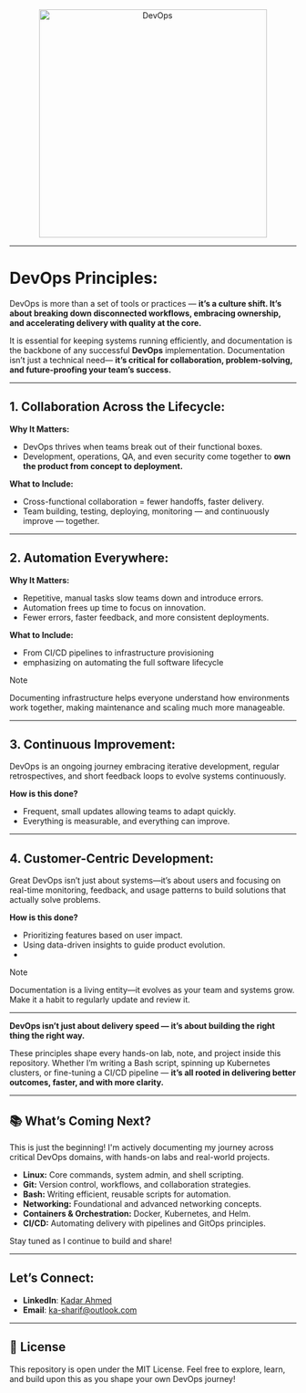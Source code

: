 <div align="center">
<img width="400" alt="DevOps" src="https://media.licdn.com/dms/image/v2/D4E22AQFOSQNm9Qoeuw/feedshare-shrink_1280/B4EZaS79N5HMAk-/0/1746221917244?e=1750291200&v=beta&t=tZRUvuyKgpJRJVjcFN6w7YHVtFTLuNAMgFv1PTiJ-x4" />
</div>


---

# DevOps Principles:
DevOps is more than a set of tools or practices — **it’s a culture shift. It’s about breaking down disconnected workflows, embracing ownership, and accelerating delivery with quality at the core.** 

It is essential for keeping systems running efficiently, and documentation is the backbone of any successful **DevOps** implementation. Documentation isn’t just a technical need— **it’s critical for collaboration, problem-solving, and future-proofing your team’s success.**

---

## 1. Collaboration Across the Lifecycle:

**Why It Matters:**  
 - DevOps thrives when teams break out of their functional boxes.
 - Development, operations, QA, and even security come together to **own the product from concept to deployment.**

 **What to Include:**
 - Cross-functional collaboration = fewer handoffs, faster delivery.
 - Team building, testing, deploying, monitoring — and continuously improve — together.

---

## 2. Automation Everywhere:

**Why It Matters:** 
 - Repetitive, manual tasks slow teams down and introduce errors.
 - Automation frees up time to focus on innovation.
 - Fewer errors, faster feedback, and more consistent deployments.

**What to Include:**
 - From CI/CD pipelines to infrastructure provisioning
 - emphasizing on automating the full software lifecycle

> [!NOTE]
> Documenting infrastructure helps everyone understand how environments work together, making maintenance and scaling much more manageable.

---

## 3. Continuous Improvement:
DevOps is an ongoing journey embracing iterative development, regular retrospectives, and short feedback loops to evolve systems continuously.

**How is this done?**
 - Frequent, small updates allowing teams to adapt quickly.
 - Everything is measurable, and everything can improve.

---

## 4. Customer-Centric Development:
Great DevOps isn’t just about systems—it’s about users and focusing on real-time monitoring, feedback, and usage patterns to build solutions that actually solve problems.

**How is this done?**
 - Prioritizing features based on user impact.
 - Using data-driven insights to guide product evolution.
 - 
> [!NOTE]
> Documentation is a living entity—it evolves as your team and systems grow. Make it a habit to regularly update and review it.

--- 

**DevOps isn’t just about delivery speed — it’s about building the right thing the right way.**

These principles shape every hands-on lab, note, and project inside this repository. Whether I’m writing a Bash script, spinning up Kubernetes clusters, or fine-tuning a CI/CD pipeline — **it’s all rooted in delivering better outcomes, faster, and with more clarity.**

---

## 📚 What’s Coming Next?
This is just the beginning! I'm actively documenting my journey across critical DevOps domains, with hands-on labs and real-world projects.


- **Linux:** Core commands, system admin, and shell scripting.
- **Git:** Version control, workflows, and collaboration strategies.
- **Bash:** Writing efficient, reusable scripts for automation.
- **Networking:** Foundational and advanced networking concepts.
- **Containers & Orchestration:** Docker, Kubernetes, and Helm.
- **CI/CD:** Automating delivery with pipelines and GitOps principles.

Stay tuned as I continue to build and share!

---

## Let’s Connect:
- **LinkedIn**: [Kadar Ahmed](www.linkedin.com/in/ks-ahmed)
- **Email**: ka-sharif@outlook.com

---

## 📝 License
This repository is open under the MIT License. Feel free to explore, learn, and build upon this as you shape your own DevOps journey!

